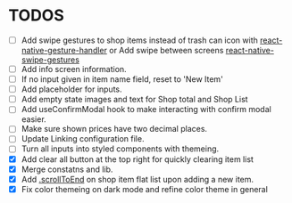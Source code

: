 # TODOS

* [ ] Add swipe gestures to shop items instead of trash can icon with [react-native-gesture-handler](https://docs.swmansion.com/react-native-gesture-handler/docs/example) or Add swipe between screens [react-native-swipe-gestures](https://www.npmjs.com/package/react-native-swipe-gestures)
* [ ] Add info screen information.
* [ ] If no input given in item name field, reset to 'New Item'
* [ ] Add placeholder for inputs.
* [ ] Add empty state images and text for Shop total and Shop List
* [ ] Add useConfirmModal hook to make interacting with confirm modal easier.
* [ ] Make sure shown prices have two decimal places.
* [ ] Update Linking configuration file.
* [ ] Turn all inputs into styled components with themeing.
* [X] Add clear all button at the top right for quickly clearing item list
* [X] Merge constatns and lib.
* [X] Add [.scrollToEnd](https://reactnative.dev/docs/flatlist#scrolltoend) on shop item flat list upon adding a new item.
* [X] Fix color themeing on dark mode and refine color theme in general